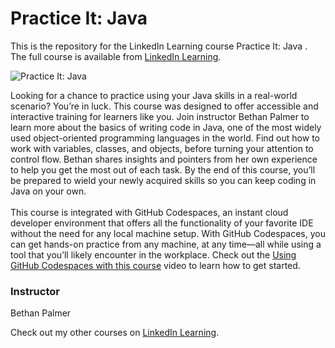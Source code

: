# Practice It: Java 
This is the repository for the LinkedIn Learning course Practice It: Java . The full course is available from [LinkedIn Learning][lil-course-url].

![Practice It: Java ][lil-thumbnail-url]

Looking for a chance to practice using your Java skills in a real-world scenario? You’re in luck. This course was designed to offer accessible and interactive training for learners like you. Join instructor Bethan Palmer to learn more about the basics of writing code in Java, one of the most widely used object-oriented programming languages in the world. Find out how to work with variables, classes, and objects, before turning your attention to control flow. Bethan shares insights and pointers from her own experience to help you get the most out of each task. By the end of this course, you’ll be prepared to wield your newly acquired skills so you can keep coding in Java on your own.<br><br>This course is integrated with GitHub Codespaces, an instant cloud developer environment that offers all the functionality of your favorite IDE without the need for any local machine setup. With GitHub Codespaces, you can get hands-on practice from any machine, at any time—all while using a tool that you’ll likely encounter in the workplace. Check out the [Using GitHub Codespaces with this course][gcs-video-url] video to learn how to get started.

### Instructor

Bethan Palmer

Check out my other courses on [LinkedIn Learning](https://www.linkedin.com/learning/instructors/bethan-palmer?u=104).

[lil-course-url]: https://www.linkedin.com/learning/practice-it-java
[lil-thumbnail-url]: https://media.licdn.com/dms/image/D560DAQE71ngxkONQwA/learning-public-crop_675_1200/0/1666990137684?e=1667955600&v=beta&t=iZUqSJpshh2q7CMydVjWSW0EN5-y9JnN87kzoKDEc5A
[gcs-video-url]: https://www.linkedin.com/learning/practice-it-java/using-github-codespaces-with-this-course
